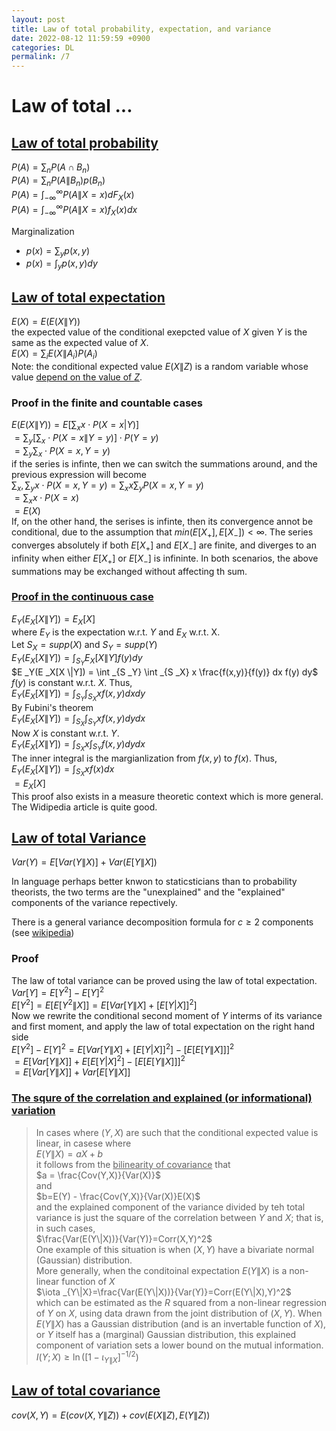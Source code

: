 ```yaml
---
layout: post
title: Law of total probability, expectation, and variance
date: 2022-08-12 11:59:59 +0900
categories: DL
permalink: /7
---
```


# Law of total ...

## [Law of total probability](https://en.wikipedia.org/wiki/Law_of_total_probability) 

$P(A) = \sum _n P(A\cap B _n)$ <br>
$P(A) = \sum _n P(A \|B _n) p(B _n)$ <br>
$P(A) = \int _{-\infty}^{\infty} P(A\|X=x)dF _X (x)$ <br>
$P(A) = \int _{-\infty}^{\infty} P(A\|X=x)f _X (x) dx$ <br>

Marginalization
- $p(x) = \sum _y p(x,y)$
- $p(x) = \int _y p(x,y)dy$


## [Law of total expectation](https://en.wikipedia.org/wiki/Law_of_total_expectation)

$E(X) = E(E(X \| Y))$ <br>
the expected value of the conditional exepcted value of $X$ given $Y$ is the same as the expected value of $X$. <br>
$E(X) = \sum _i E(X \| A _i)P(A _i)$ <br>
Note: the conditional expected value $E(X \| Z)$ is a random variable whose value <u>depend on the value of $Z$</u>. <br>

### Proof in the finite and countable cases

$E(E(X \| Y))=E[\sum _x x\cdot P(X=x | Y)]$ <br>
$=\sum _y [\sum _x \cdot P(X=x \| Y=y)] \cdot P(Y=y)$ <br>
$=\sum _y \sum_x \cdot P(X=x, Y=y)$ <br>
if the series is infinte, then we can switch the summations around, and the previous expression will become <br>
$\sum _x, \sum_y x \cdot P(X=x, Y=y)=\sum _x x \sum _y P(X=x, Y=y)$ <br>
$=\sum _x x \cdot P(X=x)$ <br>
$=E(X)$ <br>
If, on the other hand, the serises is infinte, then its convergence annot be conditional, due to the assumption that $min(E[X _+], E[X _-])<\infty$. The series converges absolutely if both $E[X _+]$ and $E[X _-]$ are finite, and diverges to an infinity when either $E[X _+]$ or $E[X _-]$ is infininte. In both scenarios, the above summations may be exchanged without affecting th sum. <br>

### [Proof in the continuous case](https://math.stackexchange.com/questions/1353418/expected-value-proof-law-of-total-expectation)

$E _Y(E _X[X\|Y]) = E _X[X]$ <br>
where $E _Y$ is the expectation w.r.t. $Y$ and $E _X$ w.r.t. X. <br>
Let $S _X = supp(X)$ and $S _Y = supp(Y)$ <br>
$E _Y(E _X[X \|Y]) = \int _{S _Y} E _X[X \| Y] f(y)dy$ <br>
$E _Y(E _X[X \|Y]) = \int _{S _Y} \int _{S _X} x \frac{f(x,y)}{f(y)} dx f(y) dy$ <br>
$f(y)$ is constant w.r.t. $X$. Thus, <br>
$E _Y(E _X[X \|Y]) = \int _{S _Y} \int _{S _X} x f(x,y)dx dy$ <br>
By Fubini's theorem <br>
$E _Y(E _X[X \|Y]) = \int _{S _X} \int _{S _Y} x f(x,y)dy dx$ <br>
Now $X$ is constant w.r.t. $Y$. <br>
$E _Y(E _X[X \|Y]) = \int _{S _X} x \int _{S _Y} f(x,y) dy dx$ <br>
The inner integral is the margianlization from $f(x,y)$ to $f(x)$. Thus, <br>
$E _Y(E _X[X \|Y]) = \int _{S _X} x f(x)dx$ <br>
$=E _X[X]$ <br>
This proof also exists in a measure theoretic context which is more general. The Widipedia article is quite good. <br>

## [Law of total Variance](https://en.wikipedia.org/wiki/Law_of_total_variance)

$Var(Y) = E[Var(Y \|X)] + Var(E[Y \|X])$ <br>

In language perhaps better knwon to staticsticians than to probability theorists, the two terms are the "unexplained" and the "explained" components of the variance repectively. <br>

There is a general variance decomposition formula for $c\geq 2$ components (see [wikipedia](https://en.wikipedia.org/wiki/Law_of_total_variance)) <br>

### Proof

The law of total variance can be proved using the law of total expectation. <br>
$Var[Y] = E[Y^2]-E[Y]^2$ <br>
$E[Y^2] = E[E[Y^2 \|X]] = E[Var[Y \|X] + [E[Y |X]]^2]$ <br>
Now we rewrite the conditional second moment of $Y$ interms of its variance and first moment, and apply the law of total expectation on the right hand side <br>
$E[Y^2] - E[Y]^2 = E[Var[Y \|X] + [E[Y |X]]^2] - [E[E[Y \|X]]]^2$ <br>
$=E[Var[Y \|X]]+E[E[Y |X]^2]- [E[E[Y \|X]]]^2$ <br>
$=E[Var[Y \|X]] + Var[E[Y \|X]]$ <br>

### [The squre of the correlation and explained (or informational) variation](https://en.wikipedia.org/wiki/Law_of_total_variance#cite_note-bs-4)


> In cases where $(Y,X)$ are such that the conditional expected value is linear, in casese where <br>
$E(Y \|X) = aX+b$ <br>
it follows from the <u>bilinearity of covariance</u> that <br>
$a = \frac{Cov(Y,X)}{Var(X)}$ <br>
and <br>
$b=E(Y) - \frac{Cov(Y,X)}{Var(X)}E(X)$ <br>
and the explained component of the variance divided by teh total variance is just the square of the correlation between $Y$ and $X$; that is, in such cases, <br>
$\frac{Var(E(Y\|X))}{Var(Y)}=Corr(X,Y)^2$ <br>
> One example of this situation is when $(X,Y)$ have a bivariate normal (Gaussian) distribution. <br>
More generally, when the conditoinal expectation $E(Y \|X)$ is a non-linear function of $X$ <br>
$\iota _{Y\|X}=\frac{Var(E(Y\|X))}{Var(Y)}=Corr(E(Y\|X),Y)^2$ <br>
which can be estimated as the $R$ squared from a non-linear regression of $Y$ on $X$, using data drawn from the joint distribution of $(X,Y)$. When $E(Y\|X)$ has a Gaussian distribution (and is an invertable function of $X$), or $Y$ itself has a (marginal) Gaussian distribution, this explained component of variation sets a lower bound on the mutual information. <br>
$I(Y;X)\geq \ln ([1-\iota _{Y\|X}]^{-1/2})$ <br>



## [Law of total covariance](https://en.wikipedia.org/wiki/Law_of_total_covariance)

$cov(X, Y) = E(cov(X, Y \|Z)) + cov(E(X \|Z), E(Y \|Z))$ <br>